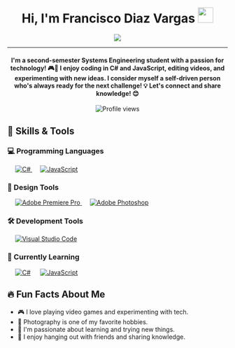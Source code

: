 <h1 align="center">Hi, I'm Francisco Diaz Vargas <img src="https://media.giphy.com/media/hvRJCLFzcasrR4ia7z/giphy.gif" width="35"></h1>
<p align="center">
  <a href="https://github.com/DenverCoder1/readme-typing-svg"><img src="https://readme-typing-svg.herokuapp.com?lines=Systems+Engineering+Student;Full+Stack+Developer;Tech+Enthusiast;Gamer+%26+Photographer;Always+Learning!&center=true&width=500&height=50"></a>
</p>
<hr/>

<h4 align="center">I'm a second-semester Systems Engineering student with a passion for technology! 🎮📸 I enjoy coding in C# and JavaScript, editing videos, and experimenting with new ideas. I consider myself a self-driven person who's always ready for the next challenge! 💡 Let's connect and share knowledge! 😊</h4>

<p align="center"> <img src="https://komarev.com/ghpvc/?username=francisco-diaz&label=Profile%20views&color=0e75b6&style=plastic" alt="Profile views" /> </p>

## 🚀 Skills & Tools

### 💻 Programming Languages
<p align="left"> 
  &emsp; 
  <a href="https://www.cprogramming.com/" target="_blank"> 
    <img alt="C#" src="https://img.shields.io/badge/C%23-%232370ED.svg?logo=csharp&logoColor=white">
  </a> 
  &emsp;
  <a href="https://developer.mozilla.org/en-US/docs/Web/JavaScript" target="_blank"> 
     <img alt="JavaScript" src="https://img.shields.io/badge/JavaScript-%23F7DF1E.svg?logo=javascript&logoColor=black">
   </a>
</p>

### 🎨 Design Tools
<p align="left">
  &emsp;
  <a href="https://www.adobe.com/products/premiere.html" target="_blank"> 
   <img alt="Adobe Premiere Pro" src="https://img.shields.io/badge/Adobe%20Premiere%20Pro-%2300f.svg?style=flat&logo=adobepremierepro&logoColor=white"/>
  </a>
  &emsp;
  <a href="https://www.adobe.com/products/photoshop.html" target="_blank"> 
    <img alt="Adobe Photoshop" src="https://img.shields.io/badge/Adobe%20Photoshop-%2331A8FF.svg?style=flat&logo=adobephotoshop&logoColor=white"/>
  </a>
</p>

### 🛠️ Development Tools
<p align="left"> 
  &emsp;
  <a href="https://code.visualstudio.com/" target="_blank">
    <img alt="Visual Studio Code" src="https://img.shields.io/badge/Visual%20Studio%20Code-0078d7.svg?style=flat&logo=visualstudiocode&logoColor=white"/>
  </a>
</p>

### 🌱 Currently Learning
<p align="left">
  &emsp; 
  <a href="#"><img alt="C#" src="https://img.shields.io/badge/-C%23-00599C?logo=csharp&logoColor=white"/></a>
  &emsp;
  <a href="#"><img alt="JavaScript" src="https://img.shields.io/badge/-JavaScript-F7DF1E?logo=javascript&logoColor=black"/></a>
</p>

## 🔥 Fun Facts About Me
- 🎮 I love playing video games and experimenting with tech.
- 📸 Photography is one of my favorite hobbies.
- 🎉 I'm passionate about learning and trying new things.
- 👥 I enjoy hanging out with friends and sharing knowledge.
